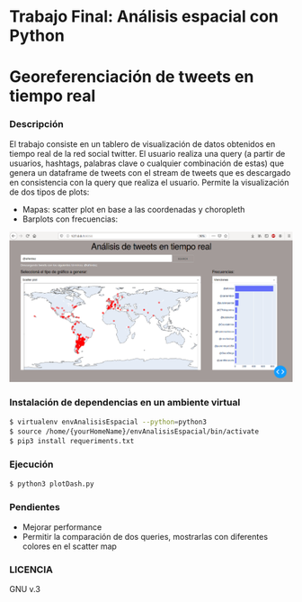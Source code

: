 # Trabajo Final: Análisis espacial con Python
# Georeferenciación de tweets en tiempo real

### Descripción
El trabajo consiste en un tablero de visualización de datos obtenidos en tiempo real de la red social twitter. El usuario realiza una query (a partir de usuarios, hashtags, palabras clave o cualquier combinación de estas) que genera un dataframe de tweets con el stream de tweets que es descargado en consistencia con la query que realiza el usuario.
Permite la visualización de dos tipos de plots:
- Mapas: scatter plot en base a las coordenadas y choropleth
- Barplots con frecuencias:

![alt text](view.png "Title")

### Instalación de dependencias en un ambiente virtual

```sh
$ virtualenv envAnalisisEspacial --python=python3
$ source /home/{yourHomeName}/envAnalisisEspacial/bin/activate
$ pip3 install requeriments.txt
```

### Ejecución

```sh
$ python3 plotDash.py
```

### Pendientes
- Mejorar performance
- Permitir la comparación de dos queries, mostrarlas con diferentes colores en el scatter map

### LICENCIA
GNU v.3
